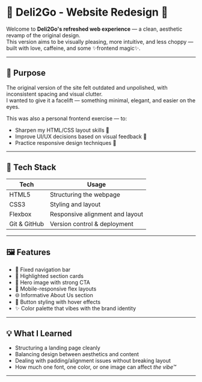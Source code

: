 # 🥪 Deli2Go - Website Redesign 🍴

Welcome to **Deli2Go's refreshed web experience** — a clean, aesthetic revamp of the original design.  
This version aims to be visually pleasing, more intuitive, and less choppy — built with love, caffeine, and some ✨frontend magic✨.

---

## 🧠 Purpose

The original version of the site felt outdated and unpolished, with inconsistent spacing and visual clutter.  
I wanted to give it a facelift — something minimal, elegant, and easier on the eyes.  

This was also a personal frontend exercise — to:
- Sharpen my HTML/CSS layout skills 🧩
- Improve UI/UX decisions based on visual feedback 🎨
- Practice responsive design techniques 📱

---

## 🔧 Tech Stack

| Tech     | Usage                          |
|----------|--------------------------------|
| HTML5    | Structuring the webpage        |
| CSS3     | Styling and layout             |
| Flexbox  | Responsive alignment and layout|
| Git & GitHub | Version control & deployment |

---

## 🖼️ Features

- 📌 Fixed navigation bar  
- 🎯 Highlighted section cards  
- 🌄 Hero image with strong CTA  
- 📱 Mobile-responsive flex layouts  
- 🌐 Informative About Us section  
- 🧡 Button styling with hover effects  
- ✨ Color palette that vibes with the brand identity

---

## 💡 What I Learned

- Structuring a landing page cleanly
- Balancing design between aesthetics and content
- Dealing with padding/alignment issues without breaking layout
- How much one font, one color, or one image can affect *the vibe™*

---

